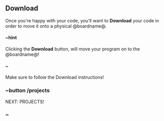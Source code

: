 ## Download

Once you're happy with your code, you'll want to **Download** your code in order to move it onto a physical @boardname@.

#### ~hint

Clicking the **Download** button, will move your program on to the @boardname@!

#### ~

Make sure to follow the Download instructions!

### ~button /projects
NEXT: PROJECTS!
### ~
